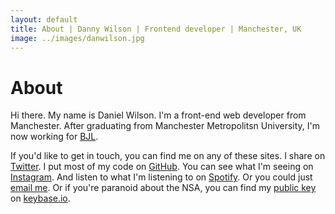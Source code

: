```yaml
---
layout: default
title: About | Danny Wilson | Frontend developer | Manchester, UK
image: ../images/danwilson.jpg
---
```

# About
Hi there. My name is Daniel Wilson. I'm a front-end web developer from Manchester. After graduating from Manchester Metropolitsn University, I'm now working for [BJL](http://bjl.co.uk).

If you'd like to get in touch, you can find me on any of these sites. I share on [Twitter](http://twitter.com/wilsonand1). I put most of my code on [GitHub](http://github.com/wilsonand1). You can see what I'm seeing on [Instagram](http://instagram.com/wilsonand1_). And listen to what I'm listening to on [Spotify](http://open.spotify.com/user/1128636631). Or you could just <a href="mailto:hello@danwilson.co">email me</a>. Or if you're paranoid about the NSA, you can find my [public key](https://keybase.io/wilson) on [keybase.io](https://keybase.io).
